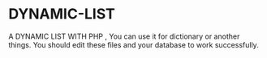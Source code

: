 # DYNAMIC-LIST
A DYNAMIC LIST WITH PHP , You can use it for dictionary or another things.
You should edit these files and your database to work successfully.